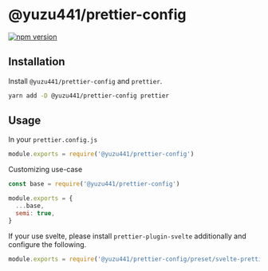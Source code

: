# @yuzu441/prettier-config

[![npm version](https://badge.fury.io/js/@yuzu441%2Fprettier-config.svg)](https://badge.fury.io/js/@yuzu441%2Fprettier-config)

## Installation

Install `@yuzu441/prettier-config` and `prettier`.

```sh
yarn add -D @yuzu441/prettier-config prettier
```

## Usage

In your `prettier.config.js`

```javascript
module.exports = require('@yuzu441/prettier-config')
```

Customizing use-case

```javascript
const base = require('@yuzu441/prettier-config')

module.exports = {
  ...base,
  semi: true,
}
```

If your use svelte, please install `prettier-plugin-svelte` additionally and configure the following.

```javascript
module.exports = require('@yuzu441/prettier-config/preset/svelte-prettier')
```
